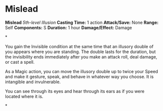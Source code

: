 # Mislead

**Mislead**
_5th-level Illusion_
**Casting Time:** 1 action
**Attack/Save:** None
**Range:** Self
**Components:** S
**Duration:** 1 hour
**Damage/Effect:** Damage

*<p>You gain the Invisible condition at the same time that an illusory double of you appears where you are standing. The double lasts for the duration, but the invisibility ends immediately after you make an attack roll, deal damage, or cast a spell.

As a Magic action, you can move the illusory double up to twice your Speed and make it gesture, speak, and behave in whatever way you choose. It is intangible and invulnerable.

You can see through its eyes and hear through its ears as if you were located where it is.</p>*